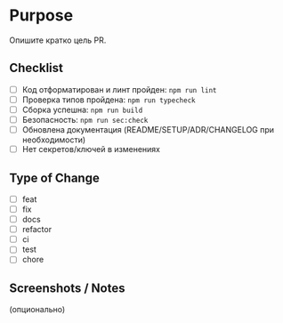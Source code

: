 # Purpose

Опишите кратко цель PR.

## Checklist

- [ ] Код отформатирован и линт пройден: `npm run lint`
- [ ] Проверка типов пройдена: `npm run typecheck`
- [ ] Сборка успешна: `npm run build`
- [ ] Безопасность: `npm run sec:check`
- [ ] Обновлена документация (README/SETUP/ADR/CHANGELOG при необходимости)
- [ ] Нет секретов/ключей в изменениях

## Type of Change

- [ ] feat
- [ ] fix
- [ ] docs
- [ ] refactor
- [ ] ci
- [ ] test
- [ ] chore

## Screenshots / Notes

(опционально)
